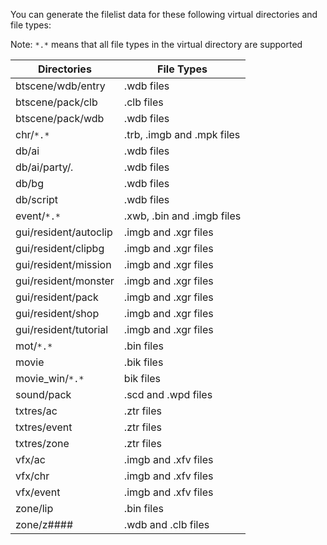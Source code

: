 You can generate the filelist data for these following virtual directories and file types:

Note: `*.*` means that all file types in the virtual directory are supported

  | Directories | File Types | 
  | --- | --- |
  | btscene/wdb/entry | .wdb files |
  | btscene/pack/clb | .clb files |  
  | btscene/pack/wdb | .wdb files |  
  | chr/`*.*` | .trb, .imgb and .mpk files |
  | db/ai | .wdb files |
  | db/ai/party/*.* | .wdb files |
  | db/bg | .wdb files |
  | db/script | .wdb files | 
  | event/`*.*` | .xwb, .bin and .imgb files |
  | gui/resident/autoclip | .imgb and .xgr files |
  | gui/resident/clipbg | .imgb and .xgr files |
  | gui/resident/mission | .imgb and .xgr files |
  | gui/resident/monster | .imgb and .xgr files |
  | gui/resident/pack | .imgb and .xgr files |
  | gui/resident/shop | .imgb and .xgr files |
  | gui/resident/tutorial | .imgb and .xgr files |
  | mot/`*.*` | .bin files |
  | movie | .bik files |
  | movie_win/`*.*` | bik files |
  | sound/pack | .scd and .wpd files |
  | txtres/ac | .ztr files |
  | txtres/event | .ztr files |
  | txtres/zone | .ztr files |
  | vfx/ac | .imgb and .xfv files |
  | vfx/chr | .imgb and .xfv files |
  | vfx/event | .imgb and .xfv files |
  | zone/lip | .bin files |
  | zone/z#### | .wdb and .clb files |